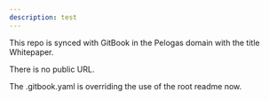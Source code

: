 ```yaml
---
description: test
---
```


This repo is synced with GitBook in the Pelogas domain with the title Whitepaper.

There is no public URL.


The .gitbook.yaml is overriding the use of the root readme now.